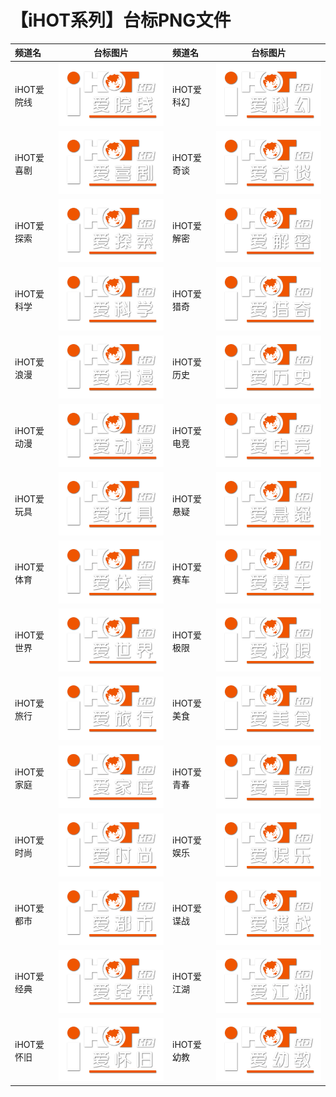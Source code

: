 # 【iHOT系列】台标PNG文件
|频道名|台标图片|频道名|台标图片|
|:---|:---:|:---|:---:|
|iHOT爱院线|<img src="https://raw.githubusercontent.com/liuyilong80880/tvlog/main/img/ihot01.png">|iHOT爱科幻|<img src="https://raw.githubusercontent.com/liuyilong80880/tvlog/main/img/ihot02.png">|
|iHOT爱喜剧|<img src="https://raw.githubusercontent.com/liuyilong80880/tvlog/main/img/ihot03.png">|iHOT爱奇谈|<img src="https://raw.githubusercontent.com/liuyilong80880/tvlog/main/img/ihot04.png">|
|iHOT爱探索|<img src="https://raw.githubusercontent.com/liuyilong80880/tvlog/main/img/ihot05.png">|iHOT爱解密|<img src="https://raw.githubusercontent.com/liuyilong80880/tvlog/main/img/ihot06.png">|
|iHOT爱科学|<img src="https://raw.githubusercontent.com/liuyilong80880/tvlog/main/img/ihot07.png">|iHOT爱猎奇|<img src="https://raw.githubusercontent.com/liuyilong80880/tvlog/main/img/ihot08.png">|
|iHOT爱浪漫|<img src="https://raw.githubusercontent.com/liuyilong80880/tvlog/main/img/ihot09.png">|iHOT爱历史|<img src="https://raw.githubusercontent.com/liuyilong80880/tvlog/main/img/ihot10.png">|
|iHOT爱动漫|<img src="https://raw.githubusercontent.com/liuyilong80880/tvlog/main/img/ihot11.png">|iHOT爱电竞|<img src="https://raw.githubusercontent.com/liuyilong80880/tvlog/main/img/ihot12.png">|
|iHOT爱玩具|<img src="https://raw.githubusercontent.com/liuyilong80880/tvlog/main/img/ihot13.png">|iHOT爱悬疑|<img src="https://raw.githubusercontent.com/liuyilong80880/tvlog/main/img/ihot14.png">|
|iHOT爱体育|<img src="https://raw.githubusercontent.com/liuyilong80880/tvlog/main/img/ihot15.png">|iHOT爱赛车|<img src="https://raw.githubusercontent.com/liuyilong80880/tvlog/main/img/ihot16.png">|
|iHOT爱世界|<img src="https://raw.githubusercontent.com/liuyilong80880/tvlog/main/img/ihot17.png">|iHOT爱极限|<img src="https://raw.githubusercontent.com/liuyilong80880/tvlog/main/img/ihot18.png">|
|iHOT爱旅行|<img src="https://raw.githubusercontent.com/liuyilong80880/tvlog/main/img/ihot19.png">|iHOT爱美食|<img src="https://raw.githubusercontent.com/liuyilong80880/tvlog/main/img/ihot20.png">|
|iHOT爱家庭|<img src="https://raw.githubusercontent.com/liuyilong80880/tvlog/main/img/ihot21.png">|iHOT爱青春|<img src="https://raw.githubusercontent.com/liuyilong80880/tvlog/main/img/ihot22.png">|
|iHOT爱时尚|<img src="https://raw.githubusercontent.com/liuyilong80880/tvlog/main/img/ihot23.png">|iHOT爱娱乐|<img src="https://raw.githubusercontent.com/liuyilong80880/tvlog/main/img/ihot24.png">|
|iHOT爱都市|<img src="https://raw.githubusercontent.com/liuyilong80880/tvlog/main/img/ihot25.png">|iHOT爱谍战|<img src="https://raw.githubusercontent.com/liuyilong80880/tvlog/main/img/ihot26.png">|
|iHOT爱经典|<img src="https://raw.githubusercontent.com/liuyilong80880/tvlog/main/img/ihot27.png">|iHOT爱江湖|<img src="https://raw.githubusercontent.com/liuyilong80880/tvlog/main/img/ihot28.png">|
|iHOT爱怀旧|<img src="https://raw.githubusercontent.com/liuyilong80880/tvlog/main/img/ihot29.png">|iHOT爱幼教|<img src="https://raw.githubusercontent.com/liuyilong80880/tvlog/main/img/ihot30.png">|
